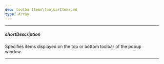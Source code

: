 ```yaml
---
dep: toolbarItems\toolbarItems.md
type: Array
---
```

---
##### shortDescription
Specifies items displayed on the top or bottom toolbar of the popup window.

---
